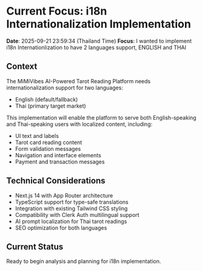 # Current Focus: i18n Internationalization Implementation

**Date**: 2025-09-21 23:59:34 (Thailand Time)
**Focus**: I wanted to implement i18n Internationlization to have 2 languages support, ENGLISH and THAI

## Context

The MiMiVibes AI-Powered Tarot Reading Platform needs internationalization support for two languages:
- English (default/fallback)
- Thai (primary target market)

This implementation will enable the platform to serve both English-speaking and Thai-speaking users with localized content, including:
- UI text and labels
- Tarot card reading content
- Form validation messages
- Navigation and interface elements
- Payment and transaction messages

## Technical Considerations

- Next.js 14 with App Router architecture
- TypeScript support for type-safe translations
- Integration with existing Tailwind CSS styling
- Compatibility with Clerk Auth multilingual support
- AI prompt localization for Thai tarot readings
- SEO optimization for both languages

## Current Status

Ready to begin analysis and planning for i18n implementation.
